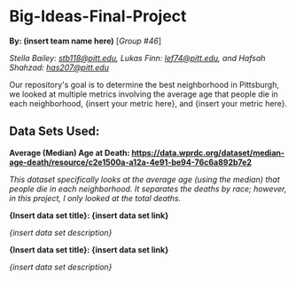 # Big-Ideas-Final-Project
**By: (insert team name here)** [*Group #46*]

*Stella Bailey: stb118@pitt.edu, Lukas Finn: lef74@pitt.edu, and Hafsah Shahzad: has207@pitt.edu*


Our repository's goal is to determine the best neighborhood in Pittsburgh, we looked at multiple metrics involving the average age that people die in each neighborhood, {insert your metric here}, and {insert your metric here}.

## Data Sets Used:
**Average (Median) Age at Death: https://data.wprdc.org/dataset/median-age-death/resource/c2e1500a-a12a-4e91-be94-76c6a892b7e2**

*This dataset specifically looks at the average age (using the median) that people die in each neighborhood. It separates the deaths by race; however, in this project, I only looked at the total deaths.*

**{Insert data set title}: {insert data set link}**

*{insert data set description}*

**{Insert data set title}: {insert data set link}**

*{insert data set description}*
